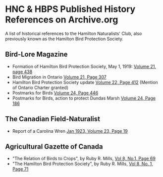 # HNC & HBPS Published History References on Archive.org

A list of historical references to the Hamilton Naturalists' Club, also previously known as the Hamilton Bird Protection Society.

## Bird-Lore Magazine

* Formation of Hamilton Bird Protection Society, May 1, 1919: [Volume 21, page 438](https://archive.org/stream/birdlore21nati/#page/438/mode/2up)
* Bird Migration in Ontario [Volume 21, Page 307](https://archive.org/stream/birdlore21nati#page/306/mode/2up)
* Hamilton Bird Protection Society update [Volume 22, Page 412](https://archive.org/stream/birdlore22nati#page/412/mode/2up) (Mention of Ontario Charter granted)
* Postmarks for Birds [Volume 24, Page 446](https://archive.org/stream/birdlore241922nati/#page/446/mode/2up)
* Postmarks for Birds, action to protect Dundas Marsh [Volume 24, Page 186](https://archive.org/stream/birdlore241922nati#page/186/mode/2up)

## The Canadian Field-Naturalist

* Report of a Carolina Wren [Jan 1923, Volume 23, Page 19](https://archive.org/stream/canadianfieldnat1923otta#page/18/mode/2up)

## Agricultural Gazette of Canada

* "The Relation of Birds to Crops", by Ruby R. Mills, [Vol 8, No.1, Page 69](https://archive.org/stream/n01agriculturalg08canauoft#page/68/mode/2up)
* "The Hamilton Bird Protection Society", by Ruby R. Mills, [Vol 8, No. 1, Page 71](https://archive.org/stream/n01agriculturalg08canauoft#page/70/mode/2up)

